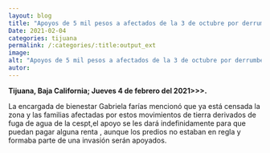 ```yaml
---
layout: blog
title: "Apoyos de 5 mil pesos a afectados de la 3 de octubre por derrumbes"
Date: 2021-02-04
categories: tijuana
permalink: /:categories/:title:output_ext
image: 
alt: "Apoyos de 5 mil pesos a afectados de la 3 de octubre por derrumbes"
autor:
---
```


**Tijuana, Baja California; Jueves 4 de febrero del 2021>>>.** 

La encargada de bienestar Gabriela farías mencionó que ya está censada la zona y las familias afectadas por estos movimientos de tierra derivados de fuga de agua de la cespt,el apoyo se les dará indefinidamente para que puedan pagar alguna renta , aunque los predios no estaban en regla y formaba parte de una invasión serán apoyados.
